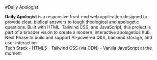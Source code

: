 #Daily Apologist

**Daily Apologist** is a responsive front-end web application designed to provide clear, biblical answers to tough theological and apologetic questions. Built with HTML, Tailwind CSS, and JavaScript, this project is part of a broader vision to create a modern, interactive apologetics hub.  
 Next Phase to build and support AI-powered Q&A, backend storage, and user interaction    
 Tech Stack  - HTML5 - Tailwind CSS (via CDN) - Vanilla JavaScript at the moment
